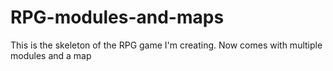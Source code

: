 # RPG-modules-and-maps
This is the skeleton of the RPG game I'm creating. Now comes with multiple modules and a map
